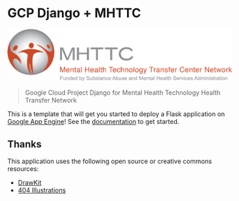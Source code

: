 # GCP Django + MHTTC

![docs/assets/img/MHTTCStacked.2color-PMS.png](docs/assets/img/MHTTCStacked.2color-PMS.png)

> Google Cloud Project Django for Mental Health Technology Health Transfer Network

This is a template that will get you started to deploy a Flask application
on [Google App Engine](https://cloud.google.com/appengine/docs/standard/python3/building-app/writing-web-service)! 
See the [documentation](https://vsoch.github.io/mhttc) to get started.


## Thanks

This application uses the following open source or creative commons resources:

 - [DrawKit](https://www.drawkit.io/)
 - [404 Illustrations](https://www.kapwing.com/404-illustrations)
